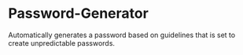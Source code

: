 # Password-Generator
Automatically generates a password based on guidelines that is set to create unpredictable passwords.
